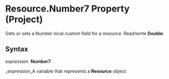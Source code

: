 
# Resource.Number7 Property (Project)

Gets or sets a Number local custom field for a resource. Read/write  **Double**.


## Syntax

 _expression_. **Number7**

 _expression_A variable that represents a  **Resource** object.

